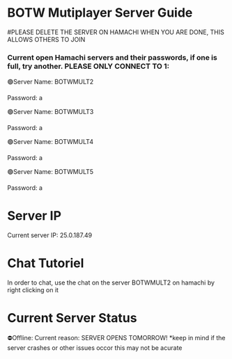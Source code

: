 # BOTW Mutiplayer Server Guide
#PLEASE DELETE THE SERVER ON HAMACHI WHEN YOU ARE DONE, THIS ALLOWS OTHERS TO JOIN

### Current open Hamachi servers and their passwords, if one is full, try another. PLEASE ONLY CONNECT TO 1:

🟢Server Name: BOTWMULT2

Password: a



🟢Server Name: BOTWMULT3

Password: a



🟢Server Name: BOTWMULT4

Password: a



🟢Server Name: BOTWMULT5

Password: a

# Server IP
Current server IP: 25.0.187.49

# Chat Tutoriel
In order to chat, use the chat on the server BOTWMULT2 on hamachi by right clicking on it

# Current Server Status
⛔Offline: 
Current reason: SERVER OPENS TOMORROW!
*keep in mind if the server crashes or other issues occor this may not be acurate
